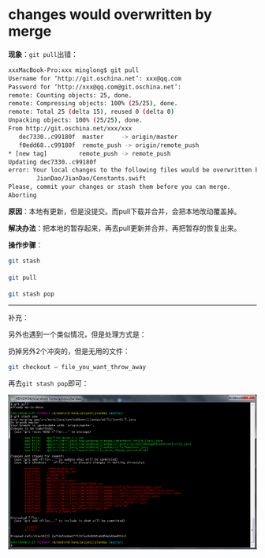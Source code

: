 # changes would overwritten by merge

**现象**：`git pull`出错：

```bash
xxxMacBook-Pro:xxx minglong$ git pull
Username for ‘http://git.oschina.net’: xxx@qq.com
Password for ‘http://xxx@qq.com@git.oschina.net’:
remote: Counting objects: 25, done.
remote: Compressing objects: 100% (25/25), done.
remote: Total 25 (delta 15), reused 0 (delta 0)
Unpacking objects: 100% (25/25), done.
From http://git.oschina.net/xxx/xxx
   dec7330..c99180f  master     -> origin/master
   f0edd68..c99180f  remote_push -> origin/remote_push
* [new tag]         remote_push -> remote_push
Updating dec7330..c99180f
error: Your local changes to the following files would be overwritten by merge:
        JianDao/JianDao/Constants.swift
Please, commit your changes or stash them before you can merge.
Aborting
```

**原因**：本地有更新，但是没提交。而pull下载并合并，会把本地改动覆盖掉。

**解决办法**：把本地的暂存起来，再去pull更新并合并，再把暂存的恢复出来。

**操作步骤**：

```bash
git stash

git pull

git stash pop
```

---

补充：

另外也遇到一个类似情况，但是处理方式是：

扔掉另外2个冲突的，但是无用的文件：

```bash
git checkout — file_you_want_throw_away
```

再去`git stash pop`即可：

![win_mingw64_git_stash_pop](../assets/img/win_mingw64_git_stash_pop.png)

